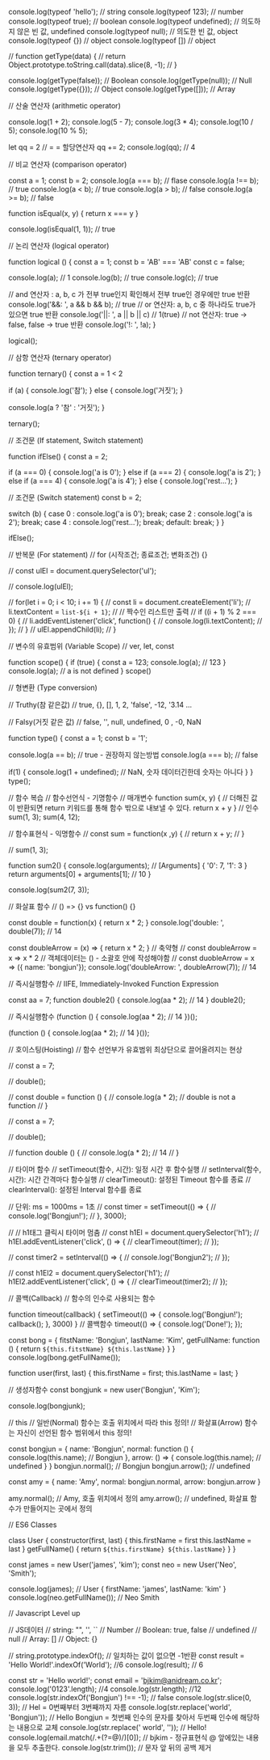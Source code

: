 console.log(typeof 'hello'); // string
console.log(typeof 123); // number
console.log(typeof true); // boolean
console.log(typeof undefined); // 의도하지 않은 빈 값, undefined
console.log(typeof null); // 의도한 빈 값, object
console.log(typeof {}) // object
console.log(typeof []) // object

// function getType(data) {
//   return Object.prototype.toString.call(data).slice(8, -1);
// }

console.log(getType(false)); // Boolean
console.log(getType(null)); // Null
console.log(getType({})); // Object
console.log(getType([])); // Array

// 산술 연산자 (arithmetic operator)

console.log(1 + 2);
console.log(5 - 7);
console.log(3 * 4);
console.log(10 / 5);
console.log(10 % 5);

let qq = 2  // = = 할당연산자
qq += 2;
console.log(qq); // 4

// 비교 연산자 (comparison operator)

const a = 1;
const b = 2;
console.log(a === b); // flase
console.log(a !== b); // true
console.log(a < b); // true
console.log(a > b); // false
console.log(a >= b); // false

function isEqual(x, y) {
  return x === y
}

console.log(isEqual(1, 1)); // true

// 논리 연산자 (logical operator)

function logical () {
  const a = 1;
  const b = 'AB' === 'AB'
  const c = false;

  console.log(a); // 1
  console.log(b); // true
  console.log(c); // true

  // and 연산자 : a, b, c 가 전부 true인지 확인해서 전부 true인 경우에만 true 반환
  console.log('&&: ', a && b && b); // true
  // or 연산자: a, b, c 중 하나라도 true가 있으면 true 반환
  console.log('||: ', a || b || c) // 1(true)
  // not 연산자: true -> false, false -> true 반환
  console.log('!: ', !a);
}

logical();

// 삼항 연산자 (ternary operator)

function ternary() {
  const a = 1 < 2

  if (a) {
    console.log('참');
  } else {
    console.log('거짓');
  }

  console.log(a ? '참' : '거짓');
}

ternary();

// 조건문 (If statement, Switch statement)

function ifElse() {
  const a = 2;

  if (a === 0) {
    console.log('a is 0');
  } else if (a === 2) {
    console.log('a is 2');
  } else if (a === 4) {
    console.log('a is 4');
  } else {
    console.log('rest...');
  }

  // 조건문 (Switch statement)
  const b = 2;

  switch (b) {
    case 0 :
      console.log('a is 0'); 
      break;
    case 2 :
      console.log('a is 2');
      break;
    case 4 :
      console.log('rest...');
      break;
    default:
      break;
  }
}

ifElse();

// 반복문 (For statement)
// for (시작조건; 종료조건; 변화조건) {}

// const ulEl = document.querySelector('ul');

// console.log(ulEl);

// for(let i = 0; i < 10; i += 1) {
//   const li = document.createElement('li');
//   li.textContent = `list-${i + 1}`;
//   // 짝수인 리스트만 출력
//   if ((i + 1) % 2 === 0) {
//     li.addEventListener('click', function() {
//       console.log(li.textContent);
//     });
//   } 
//   ulEl.appendChild(li);
// }

// 변수의 유효범위 (Variable Scope)
// ver, let, const

function scope() {
  if (true) {
    const a = 123;
    console.log(a); // 123
  }
  console.log(a); // a is not defined
}
scope()

// 형변환 (Type conversion)


// Truthy(참 같은값)
// true, {}, [], 1, 2, 'false', -12, '3.14 ...

// Falsy(거짓 같은 값)
// false, '', null, undefined, 0 , -0, NaN

function type() {
  const a = 1;
  const b = '1';

  console.log(a == b); // true - 권장하지 않는방법
  console.log(a === b); // false

  if(1) {
    console.log(1 + undefined); // NaN, 숫자 데이터긴한데 숫자는 아니다
  }
}
type();

// 함수 복습
// 함수선언식 - 기명함수
//          매개변수
function sum(x, y) {
  // 더해진 값이 반환되면 return 키워드를 통해 함수 밖으로 내보낼 수 있다.
  return x + y
}
//   인수
sum(1, 3);
sum(4, 12);

// 함수표현식 - 익명함수
// const sum = function(x ,y) {
//   return x + y;
// }

// sum(1, 3);

function sum2() {
  console.log(arguments); // [Arguments] { '0': 7, '1': 3 }
  return arguments[0] + arguments[1]; // 10
}

console.log(sum2(7, 3));

// 화살표 함수
// () =>  {} vs function() {}

const double = function(x) {
  return x * 2;
}
console.log('double: ', double(7)); // 14

const doubleArrow = (x) => {
  return x * 2;
}
// 축약형
// const doubleArrow = x => x * 2
// 객체데이터는 () - 소괄호 안에 작성해야함
// const duobleArrow = x => ({ name: 'bongjun'});
console.log('doubleArrow: ', doubleArrow(7)); // 14

// 즉시실행함수
// IIFE, Immediately-Invoked Function Expression

const aa = 7;
function double2() {
  console.log(aa * 2); // 14
}
double2();

// 즉시실행함수
(function () {
  console.log(aa * 2); // 14
})();

(function () {
  console.log(aa * 2); // 14
}());

// 호이스팅(Hoisting)
// 함수 선언부가 유효범위 최상단으로 끌어올려지는 현상

// const a = 7;

// double();

// const double = function () {
//   console.log(a * 2); // double is not a function
// }

// const a = 7;

// double();

// function double () {
//   console.log(a * 2); // 14
// }

// 타이머 함수
// setTimeout(함수, 시간): 일정 시간 후 함수실행
// setInterval(함수, 시간): 시간 간격마다 함수실행
// clearTimeout(): 설정된 Timeout 함수를 종료
// clearInterval(): 설정된 Interval 함수를 종료


//                 단위: ms = 1000ms = 1초
// const timer = setTimeout(() => {
//   console.log('Bongjun!');
// }, 3000);

// // h1태그 클릭시 타이머 멈춤
// const h1El = document.querySelector('h1');
// h1El.addEventListener('click', () => {
//   clearTimeout(timer);
// });

// const timer2 = setInterval(() => {
//   console.log('Bongjun2');
// });

// const h1El2 = document.querySelector('h1');
// h1El2.addEventListener('click', () => {
//   clearTimeout(timer2);
// });

// 콜백(Callback)
// 함수의 인수로 사용되는 함수

function timeout(callback) {
  setTimeout(() => {
    console.log('Bongjun!');
    callback();
  }, 3000)
}
// 콜백함수
timeout(() => {
  console.log('Done!');
});

const bong = {
  fitstName: 'Bongjun',
  lastName: 'Kim',
  getFullName: function () {
    return `${this.fitstName} ${this.lastName}`
  }
}
console.log(bong.getFullName());

function user(first, last) {
  this.firstName = first;
  this.lastName = last;
}

//                생성자함수
const bongjunk = new user('Bongjun', 'Kim');

console.log(bongjunk);

// this
// 일반(Normal) 함수는 호출 위치에서 따라 this 정의!
// 화살표(Arrow) 함수는 자신이 선언된 함수 범위에서 this 정의!

const bongjun = {
  name: 'Bongjun',
  normal: function () {
    console.log(this.name); // Bongjun
  },
  arrow: () => {
    console.log(this.name); // undefined
  }
}
bongjun.normal(); // Bongjun
bongjun.arrow(); // undefined

const amy = {
  name: 'Amy',
  normal: bongjun.normal,
  arrow: bongjun.arrow
}

amy.normal(); // Amy, 호출 위치에서 정의
amy.arrow(); // undefined, 화살표 함수가 만들어지는 곳에서 정의

// ES6 Classes

class User {
  constructor(first, last) {
    this.firstName = first
    this.lastName = last
  }
  getFullName() {
    return `${this.firstName} ${this.lastName}`
  }
}

const james = new User('james', 'kim');
const neo = new User('Neo', 'Smith');

console.log(james); // User { firstName: 'james', lastName: 'kim' }
console.log(neo.getFullName()); // Neo Smith


// Javascript Level up

// JS데이터
// string: "", '', ``
// Number
// Boolean: true, false
// undefined
// null
// Array: []
// Object: {}

// string.prototype.indexOf();
// 일치하는 값이 없으면 -1반환
const result = 'Hello World!'.indexOf('World'); //6
console.log(result); // 6

const str = 'Hello world!';
const email = 'bjkim@anidream.co.kr';
console.log('0123'.length); //4
console.log(str.length); //12
console.log(str.indexOf('Bongjun') !== -1); // false
console.log(str.slice(0, 3)); // Hel = 0번째부터 3번째까지 자름
console.log(str.replace('world', 'Bongjun')); // Hello Bongjun = 첫번째 인수의 문자를 찾아서 두번째 인수에 해당하는 내용으로 교체
console.log(str.replace(' world', '')); // Hello!
console.log(email.match(/.+(?=@)/)[0]); // bjkim - 정규표현식 @ 앞에있는 내용을 모두 추출한다.
console.log(str.trim()); // 문자 앞 뒤의 공백 제거